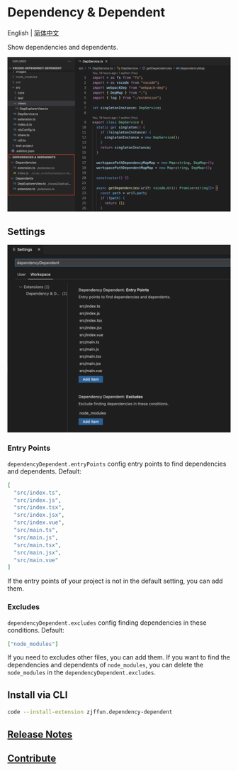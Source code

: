 # Dependency & Dependent

English | [简体中文](./README.zh-CN.md)

Show dependencies and dependents.

![view](./images/view.webp)

## Settings

<img src="./images/settings.webp" alt="settings" width="550px" />

### Entry Points

`dependencyDependent.entryPoints` config entry points to find dependencies and dependents. Default:

```json
[
  "src/index.ts",
  "src/index.js",
  "src/index.tsx",
  "src/index.jsx",
  "src/index.vue",
  "src/main.ts",
  "src/main.js",
  "src/main.tsx",
  "src/main.jsx",
  "src/main.vue"
]
```

If the entry points of your project is not in the default setting, you can add them.

### Excludes

`dependencyDependent.excludes` config finding dependencies in these conditions. Default:

```json
["node_modules"]
```

If you need to excludes other files, you can add them. If you want to find the dependencies and dependents of `node_modules`, you can delete the `node_modules` in the `dependencyDependent.excludes`.

## Install via CLI

```bash
code --install-extension zjffun.dependency-dependent
```

## [Release Notes](./CHANGELOG.md)

## [Contribute](./CONTRIBUTING.md)
